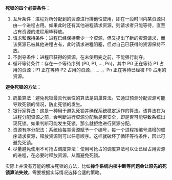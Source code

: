 **死锁的四个必要条件：**

1. 互斥条件：进程对所分配到的资源进行排他性使用，即在一段时间内某资源只由一个进程占用。如果此时还有其他进程请求资源，则请求者只能等待，直至占有资源的进程用毕释放。
2. 请求和保持条件：进程已经保持至少一个资源，但又提出了新的资源请求，而该资源已被其他进程占有，此时请求进程阻塞，但对自己已获得的资源保持不放。
3. 不剥夺条件：进程已获得的资源，在未使用完之前，不能强行剥夺。
4. 循环等待条件：存在一个等待序列 {P0, P1, ..., Pn}，其中 P0 正在等待 P1 占用的资源；P1 正在等待 P2 占用的资源，……，Pn 正在等待已经被 P0 占用的资源。

**避免死锁的方法：**

1. 鸽巢算法：避免死锁最具代表性的算法是鸽巢算法。它通过预测分配资源可能导致死锁的情况，防止死锁的发生。
2. 银行家算法：这是一种用于避免死锁并确保系统稳定运作的算法。该算法在为进程分配资源之前，会判断进行资源分配后是否安全，即是否可能导致系统出现死锁。如果判断可能发生死锁，那么就拒绝进行资源分配。
3. 资源有序分配法：系统给每类资源赋予一个编号，每一个进程按编号递增的顺序请求资源，释放资源则可以任意顺序。这样就破坏了循环等待条件，因此可避免死锁。
4. 尽量避免使用不可抢占调度算法：使用可抢占的调度算法可以让已经占用资源的进程，在必要时释放资源，从而避免死锁。

实际上并没有万能的解决死锁的方法，比如**操作系统内核中断等问题会让原先的死锁算法失效**。需要根据实际情况选择合适的策略。